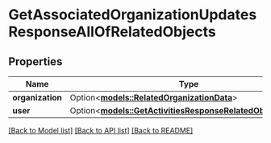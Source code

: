 # GetAssociatedOrganizationUpdatesResponseAllOfRelatedObjects

## Properties

Name | Type | Description | Notes
------------ | ------------- | ------------- | -------------
**organization** | Option<[**models::RelatedOrganizationData**](RelatedOrganizationData.md)> |  | [optional]
**user** | Option<[**models::GetActivitiesResponseRelatedObjectsUser**](GetActivitiesResponse_related_objects_user.md)> |  | [optional]

[[Back to Model list]](../README.md#documentation-for-models) [[Back to API list]](../README.md#documentation-for-api-endpoints) [[Back to README]](../README.md)


